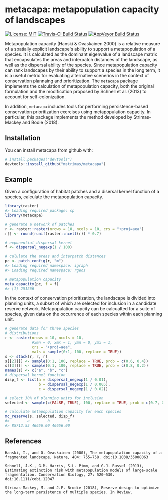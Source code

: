 
<!-- README.md is generated from README.Rmd. Please edit that file -->
metacapa: metapopulation capacity of landscapes
===============================================

[![License: MIT](https://img.shields.io/badge/License-MIT-yellow.svg)](https://opensource.org/licenses/MIT) [![Travis-CI Build Status](https://img.shields.io/travis/mstrimas/metacapa/master.svg?label=Mac%20OSX%20%26%20Linux)](https://travis-ci.org/mstrimas/metacapa) [![AppVeyor Build Status](https://img.shields.io/appveyor/ci/mstrimas/metacapa/master.svg?label=Windows)](https://ci.appveyor.com/project/mstrimas/metacapa)

Metapopulation capacity (Hanski & Ovaskainen 2000) is a relative measure of a spatially explicit landscape's ability to support a metapopulation of a species. It is calculated as the dominant eigenvalue of a landscape matrix that encapsulates the areas and interpatch distances of the landscape, as well as the dispersal ability of the species. Since metapopulation capacity can rank landscapes by their ability to support a species in the long term, it is a useful metric for evaluating alternative scenerios in the context of conservation plannaing and prioritization. The `metacapa` package implements the calculation of metapopulation capacity, both the original formulation and the modification proposed by Schnell et al. (2013) to account for self-colonization.

In addition, `metacapa` includes tools for performing persistence-based conservation prioritization exercises using metapopulation capacity. In particular, this package implements the method developed by Strimas-Mackey and Bodie (2018).

Installation
------------

You can install metacapa from github with:

``` r
# install.packages("devtools")
devtools::install_github("mstrimas/metacapa")
```

Example
-------

Given a configuration of habitat patches and a disersal kernel function of a species, calculate the metapopulation capacity.

``` r
library(raster)
#> Loading required package: sp
library(metacapa)

# generate a network of patches
r <- raster::raster(nrows = 10, ncols = 10, crs = "+proj=aea")
r[] <- round(runif(raster::ncell(r)) * 0.7)

# exponential dispersal kernel
f <- dispersal_negexp(1 / 100)

# calulate the areas and interpatch distances
pc <- patch_config(r, "m")
#> Loading required namespace: igraph
#> Loading required namespace: rgeos

# metapopulation capacity
meta_capacity(pc, f = f)
#> [1] 251266
```

In the context of conservation prioritization, the landscape is divided into planning units, a subset of which are selected for inclusion in a candidate reserve network. Metapopulation capcity can be calcualted for a suite of species, given data on the occurrence of each species within each planning unit.

``` r
# generate data for three species
# distributions
r <- raster(nrows = 10, ncols = 10, 
            #xmn = 0, xmx = 1, ymn = 0, ymx = 1,
            crs = "+proj=aea",
            vals = sample(0:1, 100, replace = TRUE))
s <- stack(r, r, r)
s[[2]][] <- sample(0:1, 100, replace = TRUE, prob = c(0.6, 0.4))
s[[3]][] <- sample(0:1, 100, replace = TRUE, prob = c(0.8, 0.2))
names(s) <- c("a", "b", "c")
# dispersal kernel function
disp_f <- list(a = dispersal_negexp(1 / 0.01),
               b = dispersal_negexp(1 / 0.005),
               c = dispersal_negexp(1 / 0.02))

# select 30% of planning units for inclusion
selected <- sample(c(FALSE, TRUE), 100, replace = TRUE, prob = c(0.7, 0.3))

# calculate metapopulation capacity for each species
mc_reserve(s, selected, disp_f)
#>        a        b        c 
#> 85712.55 46656.00 46656.00
```

References
----------

    Hanski, I., and O. Ovaskainen (2000), The metapopulation capacity of a fragmented landscape, Nature, 404: 755–758. doi:10.1038/35008063

    Schnell, J.K., G.M. Harris, S.L. Pimm, and G.J. Russel (2013), Estimating extinction risk with metapopulation models of large-scale fragmentation. Conservation Biology, 27: 520–530. doi:10.1111/cobi.12047

    Strimas-Mackey, M. and J.F. Brodie (2018), Reserve design to optimize the long-term persistence of multiple species. In Review.
